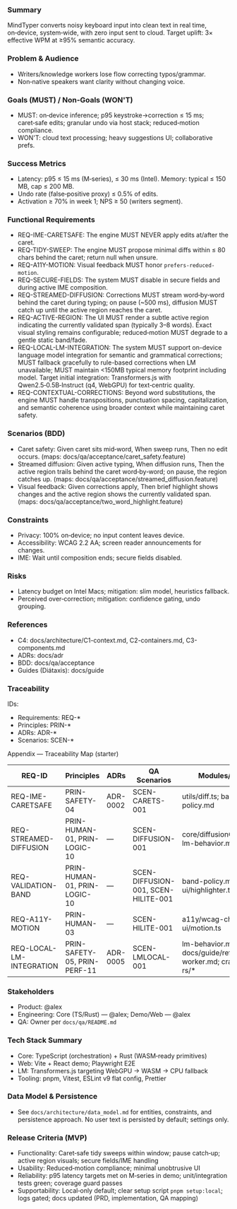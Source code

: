 <!--══════════════════════════════════════════════════
  ╔══════════════════════════════════════════════════════╗
  ║  ░  P R O D U C T   R E Q U I R E M E N T S  ░░░░░░░  ║
  ║                                                      ║
  ║                                                      ║
  ║                                                      ║
  ║                                                      ║
  ║           ╌╌  P L A C E H O L D E R  ╌╌              ║
  ║                                                      ║
  ║                                                      ║
  ║                                                      ║
  ║                                                      ║
  ╚══════════════════════════════════════════════════════╝
    • WHAT ▸ PRD for MindTyper (MVP scope)
    • WHY  ▸ Align teams on MUST/WON'T and success
    • HOW  ▸ Backed by questionnaire, linked to C4/ADR/BDD
-->

### Summary

MindTyper converts noisy keyboard input into clean text in real time,
on‑device, system‑wide, with zero input sent to cloud. Target uplift:
3× effective WPM at ≥95% semantic accuracy.

### Problem & Audience

- Writers/knowledge workers lose flow correcting typos/grammar.
- Non‑native speakers want clarity without changing voice.

### Goals (MUST) / Non‑Goals (WON'T)

- MUST: on‑device inference; p95 keystroke→correction ≤ 15 ms; caret‑safe
  edits; granular undo via host stack; reduced‑motion compliance.
- WON'T: cloud text processing; heavy suggestions UI; collaborative prefs.

### Success Metrics

- Latency: p95 ≤ 15 ms (M‑series), ≤ 30 ms (Intel). Memory: typical ≤
  150 MB, cap ≤ 200 MB.
- Undo rate (false‑positive proxy) ≤ 0.5% of edits.
- Activation ≥ 70% in week 1; NPS ≥ 50 (writers segment).

### Functional Requirements

- REQ-IME-CARETSAFE: The engine MUST NEVER apply edits at/after the caret.
- REQ-TIDY-SWEEP: The engine MUST propose minimal diffs within ≤ 80 chars
  behind the caret; return null when unsure.
- REQ-A11Y-MOTION: Visual feedback MUST honor `prefers-reduced-motion`.
- REQ-SECURE-FIELDS: The system MUST disable in secure fields and during
  active IME composition.
- REQ-STREAMED-DIFFUSION: Corrections MUST stream word‑by‑word behind the caret during typing; on pause (~500 ms), diffusion MUST catch up until the active region reaches the caret.
- REQ-ACTIVE-REGION: The UI MUST render a subtle active region indicating the currently validated span (typically 3–8 words). Exact visual styling remains configurable; reduced‑motion MUST degrade to a gentle static band/fade.
- REQ-LOCAL-LM-INTEGRATION: The system MUST support on-device language model integration for semantic and grammatical corrections; MUST fallback gracefully to rule-based corrections when LM unavailable; MUST maintain <150MB typical memory footprint including model. Target initial integration: Transformers.js with Qwen2.5‑0.5B‑Instruct (q4, WebGPU) for text‑centric quality.
- REQ-CONTEXTUAL-CORRECTIONS: Beyond word substitutions, the engine MUST handle transpositions, punctuation spacing, capitalization, and semantic coherence using broader context while maintaining caret safety.

### Scenarios (BDD)

- Caret safety: Given caret sits mid‑word, When sweep runs, Then no edit
  occurs. (maps: docs/qa/acceptance/caret_safety.feature)
- Streamed diffusion: Given active typing, When diffusion runs, Then the active region trails behind the caret word‑by‑word; on pause, the region catches up. (maps: docs/qa/acceptance/streamed_diffusion.feature)
- Visual feedback: Given corrections apply, Then brief highlight shows changes and the active region shows the currently validated span. (maps: docs/qa/acceptance/two_word_highlight.feature)

### Constraints

- Privacy: 100% on‑device; no input content leaves device.
- Accessibility: WCAG 2.2 AA; screen reader announcements for changes.
- IME: Wait until composition ends; secure fields disabled.

### Risks

- Latency budget on Intel Macs; mitigation: slim model, heuristics fallback.
- Perceived over‑correction; mitigation: confidence gating, undo grouping.

### References

- C4: docs/architecture/C1-context.md, C2-containers.md, C3-components.md
- ADRs: docs/adr
- BDD: docs/qa/acceptance
- Guides (Diátaxis): docs/guide

### Traceability

IDs:

- Requirements: REQ-\*
- Principles: PRIN-\*
- ADRs: ADR-\*
- Scenarios: SCEN-\*

Appendix — Traceability Map (starter)

| REQ-ID                   | Principles                   | ADRs     | QA Scenarios                        | Modules/Guides                                                       |
| ------------------------ | ---------------------------- | -------- | ----------------------------------- | -------------------------------------------------------------------- |
| REQ-IME-CARETSAFE        | PRIN-SAFETY-04               | ADR-0002 | SCEN-CARETS-001                     | utils/diff.ts; band-policy.md                                        |
| REQ-STREAMED-DIFFUSION   | PRIN-HUMAN-01, PRIN-LOGIC-10 | —        | SCEN-DIFFUSION-001                  | core/diffusionController.ts; lm-behavior.md                          |
| REQ-VALIDATION-BAND      | PRIN-HUMAN-01, PRIN-LOGIC-10 | —        | SCEN-DIFFUSION-001, SCEN-HILITE-001 | band-policy.md; ui/highlighter.ts                                    |
| REQ-A11Y-MOTION          | PRIN-HUMAN-03                | —        | SCEN-HILITE-001                     | a11y/wcag-checklist.md; ui/motion.ts                                 |
| REQ-LOCAL-LM-INTEGRATION | PRIN-SAFETY-05, PRIN-PERF-11 | ADR-0005 | SCEN-LMLOCAL-001                    | lm-behavior.md; docs/guide/reference/lm-worker.md; crates/core-rs/\* |

### Stakeholders

- Product: @alex
- Engineering: Core (TS/Rust) — @alex; Demo/Web — @alex
- QA: Owner per `docs/qa/README.md`

### Tech Stack Summary

- Core: TypeScript (orchestration) + Rust (WASM‑ready primitives)
- Web: Vite + React demo; Playwright E2E
- LM: Transformers.js targeting WebGPU → WASM → CPU fallback
- Tooling: pnpm, Vitest, ESLint v9 flat config, Prettier

### Data Model & Persistence

- See `docs/architecture/data_model.md` for entities, constraints, and persistence approach. No user text is persisted by default; settings only.

### Release Criteria (MVP)

- Functionality: Caret‑safe tidy sweeps within window; pause catch‑up; active region visuals; secure fields/IME handling
- Usability: Reduced‑motion compliance; minimal unobtrusive UI
- Reliability: p95 latency targets met on M‑series in demo; unit/integration tests green; coverage guard passes
- Supportability: Local‑only default; clear setup script `pnpm setup:local`; logs gated; docs updated (PRD, implementation, QA mapping)
